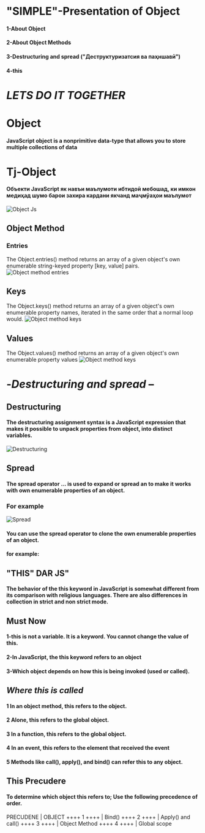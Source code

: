 # "SIMPLE"-Presentation of Object
####    1-About Object
####    2-About Object Methods
####    3-Destructuring and spread ("Деструктуризатсия ва паҳншавӣ")
####    4-this

# _____LETS DO IT TOGETHER_____
# Object
#### JavaScript object is a nonprimitive data-type that  allows you to store multiple collections of data

# Tj-Object
#### Объекти JavaScript як навъи маълумоти ибтидоӣ мебошад, ки имкон медиҳад шумо барои захира кардани якчанд маҷмӯаҳои маълумот

![Object Js]()
## Object Method
### Entries
 The Object.entries() method returns an array of a given object's own enumerable string-keyed property [key, value] pairs.
![Object method entries]()
## Keys
The Object.keys() method returns an array of a given object's own enumerable property names, iterated in the same order that a normal loop would.
![Object method keys]()
## Values
The Object.values() method returns an array of a given 
object's own enumerable property values
![Object method keys]()

# -_____Destructuring and spread_____ –
## Destructuring
#### The destructuring assignment syntax is a JavaScript expression that makes it possible to unpack properties from object, into distinct variables.
![Destructuring]()

## Spread
#### The spread operator ... is used to  expand or spread an to make it works with own enumerable properties of an object. 
### For example
![Spread]() 
#### You can use the spread operator to clone the own enumerable properties of an object.
#### for example:

## "THIS" DAR JS"
#### The behavior of the this keyword in JavaScript is somewhat different from its comparison with religious languages. There are also differences in collection in strict and non strict mode.
## Must Now
#### 1-this is not a variable. It is a keyword.  You cannot change the value of this.
#### 2-In JavaScript, the this keyword refers to an object
#### 3-Which object depends on how this is being invoked (used or called).
## _Where this is called_
#### 1 In an object method, this refers to the object.
#### 2 Alone, this refers to the global object.
#### 3 In a function, this refers to the global object.
#### 4 In an event, this refers to the element that received the event
#### 5 Methods like call(), apply(), and bind() can refer this to any object.
## This Precudere
#### To determine which object this refers to; Use the following precedence of order.
PRECUDENE | OBJECT
   ++++ 1 ++++    | Bind()
  ++++ 2 ++++    | Apply() and call()
  ++++ 3 ++++ | Object Method
  ++++ 4 ++++ | Global scope
  
 
  
